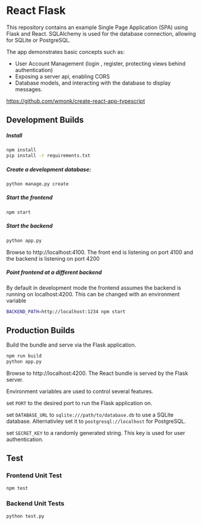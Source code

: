 

# React Flask

This repository contains an example Single Page Application (SPA) using Flask and React. SQLAlchemy is used for the database connection, allowing for SQLite or PostgreSQL.

The app demonstrates basic concepts such as:
* User Account Management (login , register, protecting views behind authentication)
* Exposing a server api, enabling CORS
* Database models, and interacting with the database to display messages.


https://github.com/wmonk/create-react-app-typescript

## Development Builds

##### Install
```bash
npm install
pip install -r requirements.txt
```

##### Create a development database:
```bash
python manage.py create
```

##### Start the frontend
```bash
npm start
```

##### Start the backend
```bash
python app.py
```
Browse to http://localhost:4100. The front end is listening on port 4100 and the backend is listening on port 4200

##### Point frontend at a different backend
By default in development mode the frontend assumes the backend
is running on localhost:4200. This can be changed with an environment
variable

```bash
BACKEND_PATH=http://localhost:1234 npm start
```

## Production Builds

Build the bundle and serve via the Flask application.
```bash
npm run build
python app.py
```

Browse to http://localhost:4200. The React bundle is served by the Flask server.

Environment variables are used to control several features.

set `PORT` to the desired port to run the Flask application on.

set `DATABASE_URL` to `sqlite:///path/to/database.db` to use a SQLite database. Alternativley set it to `postgresql://localhost` for PostgreSQL.

set `SECRET_KEY` to a randomly generated string. This key is used for user authentication.


## Test

### Frontend Unit Test
```bash
npm test
```

### Backend Unit Tests
```bash
python test.py
```


